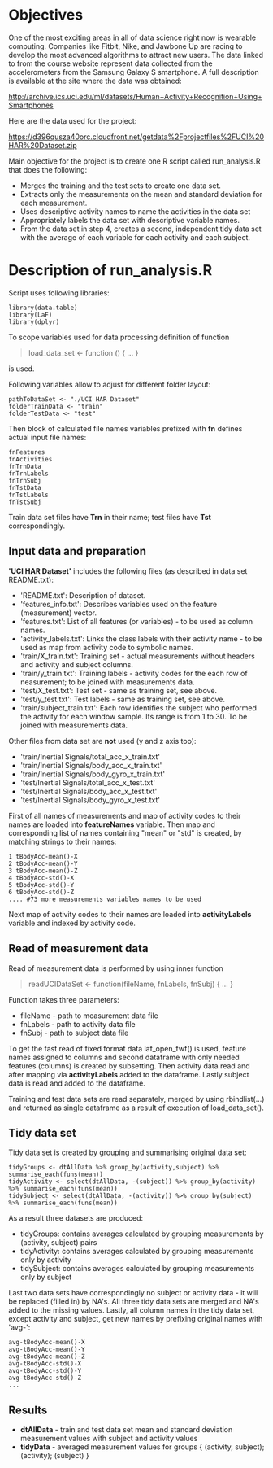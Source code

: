 # Objectives
One of the most exciting areas in all of data science right now is wearable computing. Companies like Fitbit, Nike, and Jawbone Up are racing to develop the most advanced algorithms to attract new users. The data linked to from the course website represent data collected from the accelerometers from the Samsung Galaxy S smartphone. A full description is available at the site where the data was obtained:

http://archive.ics.uci.edu/ml/datasets/Human+Activity+Recognition+Using+Smartphones

Here are the data used for the project:

https://d396qusza40orc.cloudfront.net/getdata%2Fprojectfiles%2FUCI%20HAR%20Dataset.zip

Main objective for the project is to create one R script called run_analysis.R that does the following:
*    Merges the training and the test sets to create one data set.
*    Extracts only the measurements on the mean and standard deviation for each measurement. 
*    Uses descriptive activity names to name the activities in the data set
*    Appropriately labels the data set with descriptive variable names. 
*    From the data set in step 4, creates a second, independent tidy data set with the average of each variable for each activity and each subject.

# Description of run_analysis.R

Script uses following libraries:
```
library(data.table)
library(LaF)
library(dplyr)
```

To scope variables used for data processing definition of function 
>load_data_set <- function () { ... }

is used.

Following variables allow to adjust for different folder layout:
```
pathToDataSet <- "./UCI HAR Dataset"
folderTrainData <- "train"
folderTestData <- "test"
```

Then block of calculated file names variables prefixed with **fn** defines actual input file names:
```
fnFeatures 
fnActivities 
fnTrnData 
fnTrnLabels 
fnTrnSubj
fnTstData
fnTstLabels
fnTstSubj
``` 
Train data set files have **Trn** in their name; test files have **Tst** correspondingly.

## Input data and preparation
**'UCI HAR Dataset'** includes the following files (as described in data set README.txt):
* 'README.txt': Description of dataset.
* 'features_info.txt': Describes variables used on the feature (measurement) vector.
* 'features.txt': List of all features (or variables) - to be used as column names.
* 'activity_labels.txt': Links the class labels with their activity name - to be used as map from activity code to symbolic names.
* 'train/X_train.txt': Training set - actual measurements without headers and activity and subject columns.
* 'train/y_train.txt': Training labels - activity codes for the each row of neasurement; to be joined with measurements data.
* 'test/X_test.txt': Test set - same as training set, see above.
* 'test/y_test.txt': Test labels - same as training set, see above.
* 'train/subject_train.txt': Each row identifies the subject who performed the activity for each window sample. Its range is from 1 to 30. To be joined with measurements data.

Other files from data set are **not** used (y and z axis too):
* 'train/Inertial Signals/total_acc_x_train.txt'
* 'train/Inertial Signals/body_acc_x_train.txt'
* 'train/Inertial Signals/body_gyro_x_train.txt'
* 'test/Inertial Signals/total_acc_x_test.txt'
* 'test/Inertial Signals/body_acc_x_test.txt'
* 'test/Inertial Signals/body_gyro_x_test.txt'

First of all names of measurements and map of activity codes to their names are loaded into **featureNames** variable.
Then map and corresponding list of names containing "mean" or "std" is created, by matching strings to their names:
```
1 tBodyAcc-mean()-X
2 tBodyAcc-mean()-Y
3 tBodyAcc-mean()-Z
4 tBodyAcc-std()-X
5 tBodyAcc-std()-Y
6 tBodyAcc-std()-Z
.... #73 more measurements variables names to be used
```

Next map of activity codes to their names are loaded into **activityLabels** variable and indexed by activity code.

## Read of measurement data
Read of measurement data is performed by using inner function
> readUCIDataSet <- function(fileName, fnLabels, fnSubj) { ... }

Function takes three parameters:
* fileName - path to measurement data file
* fnLabels - path to activity data file
* fnSubj - path to subject data file

To get the fast read of fixed format data laf_open_fwf() is used, feature names assigned to columns and second dataframe with only needed features (columns) is created by subsetting.
Then activity data read and after mapping via **activityLabels** added to the dataframe.
Lastly subject data is read and added to the dataframe. 

Training and test data sets are read separately, merged by using rbindlist(...) and returned as single dataframe as a result of execution of load_data_set().
 
## Tidy data set
Tidy data set is created by grouping and summarising original data set:
```
tidyGroups <- dtAllData %>% group_by(activity,subject) %>% summarise_each(funs(mean))
tidyActivity <- select(dtAllData, -(subject)) %>% group_by(activity) %>% summarise_each(funs(mean))
tidySubject <- select(dtAllData, -(activity)) %>% group_by(subject) %>% summarise_each(funs(mean))
```

As a result three datasets are produced:
* tidyGroups: contains averages calculated by grouping measurements by (activity, subject) pairs
* tidyActivity: contains averages calculated by grouping measurements only by activity
* tidySubject: contains averages calculated by grouping measurements only by subject

Last two data sets have correspondingly no subject or activity data - it will be replaced (filled in) by NA's.
All three tidy data sets are merged and NA's added to the missing values.
Lastly, all column names in the tidy data set, except activity and subject, get new names by prefixing original names with 'avg-':
```
avg-tBodyAcc-mean()-X
avg-tBodyAcc-mean()-Y
avg-tBodyAcc-mean()-Z
avg-tBodyAcc-std()-X
avg-tBodyAcc-std()-Y
avg-tBodyAcc-std()-Z
...
```

## Results

* **dtAllData** - train and test data set mean and standard deviation measurement values with subject and activity values
* **tidyData** - averaged measurement values for groups { (activity, subject); (activity); (subject) }
 